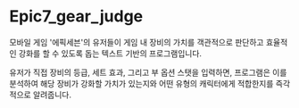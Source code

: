 # Epic7_gear_judge
 모바일 게임 '에픽세븐'의 유저들이 게임 내 장비의 가치를 객관적으로 판단하고 효율적인 강화를 할 수 있도록 돕는 텍스트 기반의 프로그램입니다.
 
 유저가 직접 장비의 등급, 세트 효과, 그리고 부 옵션 스탯을 입력하면, 프로그램은 이를 분석하여 해당 장비가 강화할 가치가 있는지와 어떤 유형의 캐릭터에게 적합한지를 즉각적으로 알려줍니다.
